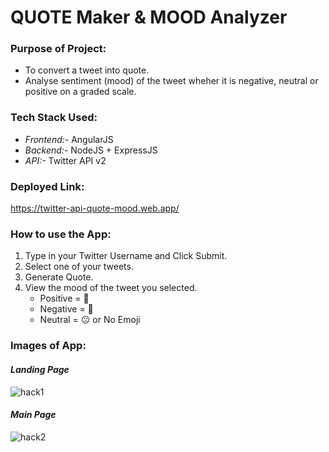 # **QUOTE Maker & MOOD Analyzer**
     
### **Purpose of Project:**
- To convert a tweet into quote.
- Analyse sentiment (mood) of the tweet wheher it is negative, neutral or positive on a graded scale.

### **Tech Stack Used:**
- *Frontend:-* AngularJS 
- *Backend:-* NodeJS + ExpressJS
- *API:-* Twitter API v2

### **Deployed Link:**
https://twitter-api-quote-mood.web.app/

### **How to use the App:**
1. Type in your Twitter Username and Click Submit.
2. Select one of your tweets.
3. Generate Quote.
4. View the mood of the tweet you selected. 
   - Positive = 🤗
   - Negative = 🥺
   - Neutral = 😐 or No Emoji

### **Images  of App:**
#### *Landing Page*
![hack1](https://user-images.githubusercontent.com/84333011/163691080-6beac15f-a33b-448a-accb-b6586e2ace8c.png)
#### *Main Page*
![hack2](https://user-images.githubusercontent.com/84333011/163691082-6474ffe7-1195-4de7-8e1c-7d6fbf4dcefb.png)
